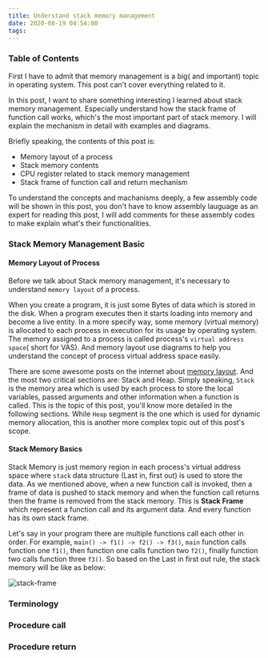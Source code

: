 ```yaml
---
title: Understand stack memory management
date: 2020-08-19 04:54:00
tags:
---
```


### Table of Contents 
First I have to admit that memory management is a big( and important) topic in operating system. This post can't cover everything related to it. 

In this post, I want to share something interesting I learned about stack memory management. Especially understand how the stack frame of function call works, which's the most important part of stack memory. I will explain the mechanism in detail with examples and diagrams.

Briefly speaking, the contents of this post is:

- Memory layout of a process
- Stack memory contents
- CPU register related to stack memory management
- Stack frame of function call and return mechanism

To understand the concepts and machanisms deeply, a few assembly code will be shown in this post, you don't have to know assembly lauguage as an expert for reading this post, I will add comments for these assembly codes to make explain what's their functionalities.


### Stack Memory Management Basic

#### Memory Layout of Process

Before we talk about Stack memory management, it's necessary to understand `memory layout` of a process.

When you create a program, it is just some Bytes of data which is stored in the disk. When a program executes then it starts loading into memory and become a live entity. In a more specify way, some memory (virtual memory) is allocated to each process in execution for its usage by operating system. The memory assigned to a process is called process's `virtual address space`( short for VAS). And memory layout use diagrams to help you understand the concept of process virtual address space easily.

There are some awesome posts on the internet about [memory layout](https://www.includehelp.com/operating-systems/memory-layout-of-a-process.aspx). And the most two critical sections are: Stack and Heap. Simply speaking, `Stack` is the memory area which is used by each process to store the local variables, passed arguments and other information when a function is called. This is the topic of this post, you'll know more detailed in the following sections. While `Heap` segment is the one which is used for dynamic memory allocation, this is another more complex topic out of this post's scope. 

#### Stack Memory Basics
Stack Memory is just memory region in each process's virtual address space where `stack` data structure (Last in, first out) is used to store the data. As we mentioned above, when a new function call is invoked, then a frame of data is pushed to stack memory and when the function call returns then the frame is removed from the stack memory. This is **Stack Frame** which represent a function call and its argument data. And every function has its own stack frame.

Let's say in your program there are multiple functions call each other in order. For example, `main() -> f1() -> f2() -> f3()`, `main` function calls function one `f1()`, then function one calls function two `f2()`, finally function two calls function three `f3()`. So based on the Last in first out rule, the stack memory will be like as below: 

![stack-frame](/images/stack_frames.png)





### Terminology

### Procedure call

### Procedure return
